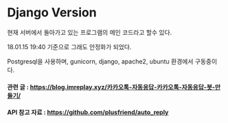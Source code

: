 # Django Version 

현재 서버에서 돌아가고 있는 프로그램의 메인 코드라고 할수 있다.

18.01.15 19:40 기준으로 그래도 안정화가 되었다.

Postgresql을 사용하며, gunicorn, django, apache2, ubuntu 환경에서 구동중이다.

#### 관련 글 : https://blog.imreplay.xyz/카카오톡-자동응답-카카오톡-자동응답-봇-만들기/ 


#### API 참고 자료 : https://github.com/plusfriend/auto_reply
